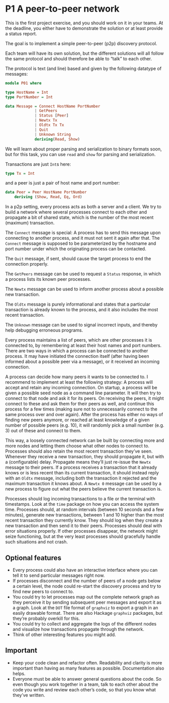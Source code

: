 # P1 A peer-to-peer network

This is the first project exercise, and you should work on it in your teams.
At the deadline, you either have to
demonstrate the solution or at least provide a status report.

The goal is to implement a simple peer-to-peer (p2p) discovery protocol.

Each team will have its own solution, but the different solutions will all follow
the same protocol and should therefore be able to “talk” to each other.

The protocol is text (and line) based and given by the following datatype of
messages:

```haskell id="P01" file="src/P01.hs"
module P01 where

type HostName = Int
type PortNumber = Int

data Message = Connect HostName PortNumber
             | GetPeers
             | Status [Peer]
             | Newtx Tx
             | Oldtx Tx Tx
             | Quit
             | Unknown String
             deriving(Read, Show)

```

We will learn about proper parsing and serialization to binary formats soon, but
for this task, you can use `read` and `show` for parsing and serialization.

Transactions are just `Int`s here:

```haskell id="P01"
type Tx = Int
```

and a peer is just a pair of host name and port number:

```haskell id="P01"
data Peer = Peer HostName PortNumber
    deriving (Show, Read, Eq, Ord)
```

In a p2p setting, every process acts as both a server and a client. We try to build
a network where several processes connect to each other and propagate a bit of
shared state, which is the number of the most recent (maximum) transaction.

The `Connect` message is special: A process has to send this message upon
connecting to another process, and it must not sent it again after that. The
`Connect` message is supposed to be parameterized by the hostname and port
number under which the originating process can be contacted.

The `Quit` message, if sent, should cause the target process to end the connection
properly.

The `GetPeers` message can be used to request a `Status` response, in which a
process lists its known peer processes.

The `Newtx` message can be used to inform another process about a possible new
transaction.

The `Oldtx` message is purely informational and states that a particular
transaction is already known to the process, and it also includes the most
recent transaction.

The `Unknown` message can be used to signal incorrect inputs, and thereby help
debugging erroneous programs.

Every process maintains a list of peers, which are other processes it is connected
to, by remembering at least their host names and port numbers. There are
two ways in which a process can be connected to another process. It may have
initiated the connection itself (after having been informed about a possible peer
via a message), or it received an incoming connection.

A process can decide how many peers it wants to be connected to. I recommend
to implement at least the following strategy: A process will accept and retain
any incoming connection. On startup, a process will be given a possible seed
node as a command line parameter. It will then try to connect to that node and
ask it for its peers. On receiving the peers, it might connect to these and ask
them for their peers as well, and continue this process for a few times (making
sure not to unnecessarily connect to the same process over and over again). After
the process has either no ways of finding new peers anymore, or reached at least
knowledge of a given number of possible peers (e.g. 10), it will randomly pick a
small number (e.g. 3) out of these and connect to them.

This way, a loosely connected network can be built by connecting more and more
nodes and letting them choose what other nodes to connect to.
Processes should also retain the most recent transaction they’ve seen. Whenever
they receive a new transaction, they should propagate it, but with a (configurable)
delay. Propagate means they’ll just re-issue the `Newtx` message to their peers. If
a process receives a transaction that it already knows or is less recent than its
current transaction, it should instead reply with an `Oldtx` message, including
both the transaction it rejected and the maximum transaction it knows about.
A `Newtx 0` message can be used by a new process to figure out what the peers
believe the current transaction is.

Processes should log incoming transactions to a file or the terminal with timestamps.
Look at the `time` package on how you can access the system time.
Processes should, at random intervals (between 10 seconds and a few minutes),
generate new transactions, between 1 and 10 higher than the most recent
transaction they currently know. They should log when they create a new
transaction and then send it to their peers.
Processes should deal with error situations properly. If other processes disappear,
the network might seize functioning, but at the very least processes should
gracefully handle such situations and not crash.

## Optional features

- Every process could also have an interactive interface where you can tell it
  to send particular messages right now.
- If processes disconnect and the number of peers of a node gets below a
  certain level, the node could re-start the discovery process and try to find
  new peers to connect to.
- You could try to let processes map out the complete network graph as
  they perceive it by sending subsequent peer messages and export it as a
  graph. Look at the `DOT` file format of `graphviz` to export a graph in an
  easily drawable format. There are also Hackage `graphviz` packages, but
  they’re probably overkill for this.
- You could try to collect and aggregate the logs of the different nodes and
  visualize how transactions propagate through the network.
- Think of other interesting features you might add.

## Important

- Keep your code clean and refactor often. Readability and clarity is more
  important than having as many features as possible. Documentation also helps.
- Everyone must be able to answer general questions about the code. So
  even though you work together in a team, talk to each other about the code
  you write and review each other’s code, so that you know what they’ve
  written.
